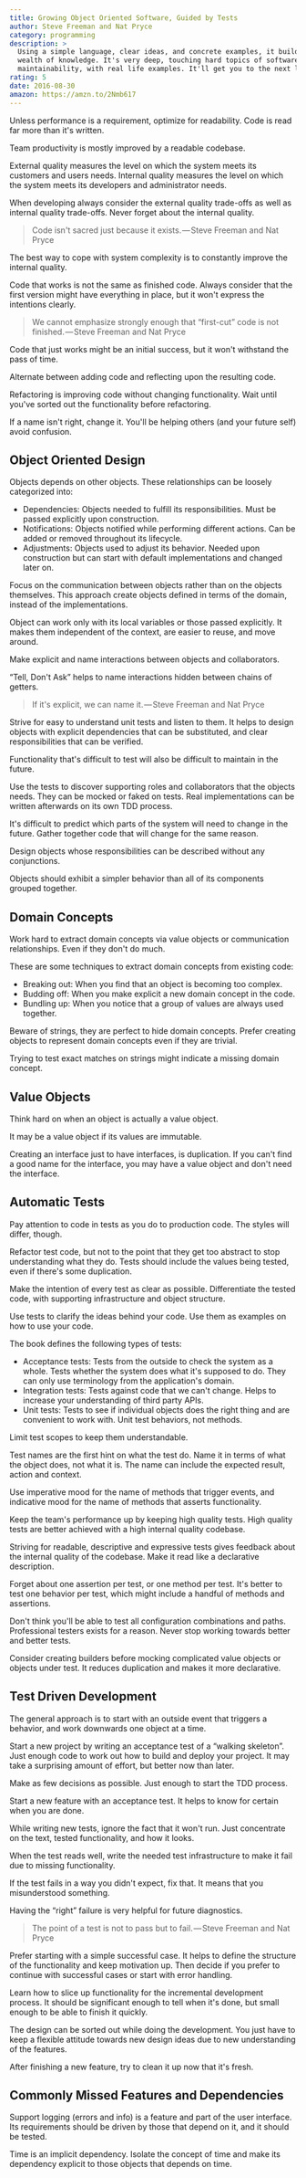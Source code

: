 ```yaml
---
title: Growing Object Oriented Software, Guided by Tests
author: Steve Freeman and Nat Pryce
category: programming
description: >
  Using a simple language, clear ideas, and concrete examples, it builds a
  wealth of knowledge. It's very deep, touching hard topics of software
  maintainability, with real life examples. It'll get you to the next level.
rating: 5
date: 2016-08-30
amazon: https://amzn.to/2Nmb617
---
```


Unless performance is a requirement, optimize for readability. Code is read far
more than it's written.

Team productivity is mostly improved by a readable codebase.

External quality measures the level on which the system meets its customers and
users needs. Internal quality measures the level on which the system meets its
developers and administrator needs.

When developing always consider the external quality trade-offs as well as
internal quality trade-offs. Never forget about the internal quality.

> Code isn't sacred just because it exists. — Steve Freeman and Nat Pryce

The best way to cope with system complexity is to constantly improve the
internal quality.

Code that works is not the same as finished code. Always consider that the first
version might have everything in place, but it won't express the intentions
clearly.

> We cannot emphasize strongly enough that “first-cut” code is not
> finished. — Steve Freeman and Nat Pryce

Code that just works might be an initial success, but it won't withstand the
pass of time.

Alternate between adding code and reflecting upon the resulting code.

Refactoring is improving code without changing functionality. Wait until you've
sorted out the functionality before refactoring.

If a name isn't right, change it. You'll be helping others (and your future
self) avoid confusion.

## Object Oriented Design

Objects depends on other objects. These relationships can be loosely categorized
into:

* Dependencies: Objects needed to fulfill its responsibilities. Must be passed
  explicitly upon construction.
* Notifications: Objects notified while performing different actions. Can be
  added or removed throughout its lifecycle.
* Adjustments: Objects used to adjust its behavior. Needed upon construction but
  can start with default implementations and changed later on.

Focus on the communication between objects rather than on the objects
themselves. This approach create objects defined in terms of the domain, instead
of the implementations.

Object can work only with its local variables or those passed explicitly. It
makes them independent of the context, are easier to reuse, and move around.

Make explicit and name interactions between objects and collaborators.

“Tell, Don't Ask” helps to name interactions hidden between chains of getters.

> If it's explicit, we can name it. — Steve Freeman and Nat Pryce

Strive for easy to understand unit tests and listen to them. It helps to design
objects with explicit dependencies that can be substituted, and clear
responsibilities that can be verified.

Functionality that's difficult to test will also be difficult to maintain in the
future.

Use the tests to discover supporting roles and collaborators that the objects
needs. They can be mocked or faked on tests. Real implementations can be written
afterwards on its own TDD process.

It's difficult to predict which parts of the system will need to change in the
future. Gather together code that will change for the same reason.

Design objects whose responsibilities can be described without any conjunctions.

Objects should exhibit a simpler behavior than all of its components grouped
together.

## Domain Concepts

Work hard to extract domain concepts via value objects or communication
relationships. Even if they don't do much.

These are some techniques to extract domain concepts from existing code:

* Breaking out: When you find that an object is becoming too complex.
* Budding off: When you make explicit a new domain concept in the code.
* Bundling up: When you notice that a group of values are always used together.

Beware of strings, they are perfect to hide domain concepts. Prefer creating
objects to represent domain concepts even if they are trivial.

Trying to test exact matches on strings might indicate a missing domain concept.

## Value Objects

Think hard on when an object is actually a value object.

It may be a value object if its values are immutable.

Creating an interface just to have interfaces, is duplication. If you can't find
a good name for the interface, you may have a value object and don't need the
interface.

## Automatic Tests

Pay attention to code in tests as you do to production code. The styles will
differ, though.

Refactor test code, but not to the point that they get too abstract to stop
understanding what they do. Tests should include the values being tested, even
if there's some duplication.

Make the intention of every test as clear as possible. Differentiate the tested
code, with supporting infrastructure and object structure.

Use tests to clarify the ideas behind your code. Use them as examples on how to
use your code.

The book defines the following types of tests:

* Acceptance tests: Tests from the outside to check the system as a whole. Tests
  whether the system does what it's supposed to do. They can only use
  terminology from the application's domain.
* Integration tests: Tests against code that we can't change. Helps to increase
  your understanding of third party APIs.
* Unit tests: Tests to see if individual objects does the right thing and are
  convenient to work with. Unit test behaviors, not methods.

Limit test scopes to keep them understandable.

Test names are the first hint on what the test do. Name it in terms of what the
object does, not what it is. The name can include the expected result, action
and context.

Use imperative mood for the name of methods that trigger events, and indicative
mood for the name of methods that asserts functionality.

Keep the team's performance up by keeping high quality tests. High quality tests
are better achieved with a high internal quality codebase.

Striving for readable, descriptive and expressive tests gives feedback about the
internal quality of the codebase. Make it read like a declarative description.

Forget about one assertion per test, or one method per test. It's better to test
one behavior per test, which might include a handful of methods and assertions.

Don't think you'll be able to test all configuration combinations and paths.
Professional testers exists for a reason. Never stop working towards better and
better tests.

Consider creating builders before mocking complicated value objects or objects
under test. It reduces duplication and makes it more declarative.

## Test Driven Development

The general approach is to start with an outside event that triggers a behavior,
and work downwards one object at a time.

Start a new project by writing an acceptance test of a “walking skeleton”. Just
enough code to work out how to build and deploy your project. It may take a
surprising amount of effort, but better now than later.

Make as few decisions as possible. Just enough to start the TDD process.

Start a new feature with an acceptance test. It helps to know for certain when
you are done.

While writing new tests, ignore the fact that it won't run. Just concentrate on
the text, tested functionality, and how it looks.

When the test reads well, write the needed test infrastructure to make it fail
due to missing functionality.

If the test fails in a way you didn't expect, fix that. It means that you
misunderstood something.

Having the “right” failure is very helpful for future diagnostics.

> The point of a test is not to pass but to fail. — Steve Freeman and Nat Pryce

Prefer starting with a simple successful case. It helps to define the structure
of the functionality and keep motivation up. Then decide if you prefer to
continue with successful cases or start with error handling.

Learn how to slice up functionality for the incremental development process. It
should be significant enough to tell when it's done, but small enough to be able
to finish it quickly.

The design can be sorted out while doing the development. You just have to keep
a flexible attitude towards new design ideas due to new understanding of the
features.

After finishing a new feature, try to clean it up now that it's fresh.

## Commonly Missed Features and Dependencies

Support logging (errors and info) is a feature and part of the user interface.
Its requirements should be driven by those that depend on it, and it should be
tested.

Time is an implicit dependency. Isolate the concept of time and make its
dependency explicit to those objects that depends on time.

